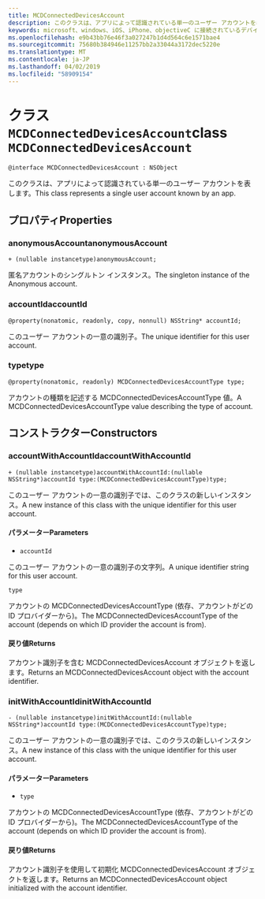 ```yaml
---
title: MCDConnectedDevicesAccount
description: このクラスは、アプリによって認識されている単一のユーザー アカウントを表します。
keywords: microsoft、windows、iOS、iPhone、objectiveC に接続されているデバイス、プロジェクトのローマ
ms.openlocfilehash: e9b43bb76e46f3a027247b1d4d564c6e1571bae4
ms.sourcegitcommit: 75680b384946e11257bb2a33044a3172dec5220e
ms.translationtype: MT
ms.contentlocale: ja-JP
ms.lasthandoff: 04/02/2019
ms.locfileid: "58909154"
---
```

# <a name="class-mcdconnecteddevicesaccount"></a><span data-ttu-id="aa816-104">クラス `MCDConnectedDevicesAccount`</span><span class="sxs-lookup"><span data-stu-id="aa816-104">class `MCDConnectedDevicesAccount`</span></span>

```
@interface MCDConnectedDevicesAccount : NSObject
```  

<span data-ttu-id="aa816-105">このクラスは、アプリによって認識されている単一のユーザー アカウントを表します。</span><span class="sxs-lookup"><span data-stu-id="aa816-105">This class represents a single user account known by an app.</span></span>

## <a name="properties"></a><span data-ttu-id="aa816-106">プロパティ</span><span class="sxs-lookup"><span data-stu-id="aa816-106">Properties</span></span>

### <a name="anonymousaccount"></a><span data-ttu-id="aa816-107">anonymousAccount</span><span class="sxs-lookup"><span data-stu-id="aa816-107">anonymousAccount</span></span>
`+ (nullable instancetype)anonymousAccount;`

<span data-ttu-id="aa816-108">匿名アカウントのシングルトン インスタンス。</span><span class="sxs-lookup"><span data-stu-id="aa816-108">The singleton instance of the Anonymous account.</span></span>

### <a name="accountid"></a><span data-ttu-id="aa816-109">accountId</span><span class="sxs-lookup"><span data-stu-id="aa816-109">accountId</span></span>
`@property(nonatomic, readonly, copy, nonnull) NSString* accountId;`

<span data-ttu-id="aa816-110">このユーザー アカウントの一意の識別子。</span><span class="sxs-lookup"><span data-stu-id="aa816-110">The unique identifier for this user account.</span></span>

### <a name="type"></a><span data-ttu-id="aa816-111">type</span><span class="sxs-lookup"><span data-stu-id="aa816-111">type</span></span>
`@property(nonatomic, readonly) MCDConnectedDevicesAccountType type;`

<span data-ttu-id="aa816-112">アカウントの種類を記述する MCDConnectedDevicesAccountType 値。</span><span class="sxs-lookup"><span data-stu-id="aa816-112">A MCDConnectedDevicesAccountType value describing the type of account.</span></span>

## <a name="constructors"></a><span data-ttu-id="aa816-113">コンストラクター</span><span class="sxs-lookup"><span data-stu-id="aa816-113">Constructors</span></span>

### <a name="accountwithaccountid"></a><span data-ttu-id="aa816-114">accountWithAccountId</span><span class="sxs-lookup"><span data-stu-id="aa816-114">accountWithAccountId</span></span>
`+ (nullable instancetype)accountWithAccountId:(nullable NSString*)accountId type:(MCDConnectedDevicesAccountType)type;`

<span data-ttu-id="aa816-115">このユーザー アカウントの一意の識別子では、このクラスの新しいインスタンス。</span><span class="sxs-lookup"><span data-stu-id="aa816-115">A new instance of this class with the unique identifier for this user account.</span></span>

#### <a name="parameters"></a><span data-ttu-id="aa816-116">パラメーター</span><span class="sxs-lookup"><span data-stu-id="aa816-116">Parameters</span></span> 

* `accountId` 

<span data-ttu-id="aa816-117">このユーザー アカウントの一意の識別子の文字列。</span><span class="sxs-lookup"><span data-stu-id="aa816-117">A unique identifier string for this user account.</span></span>

`type` 

<span data-ttu-id="aa816-118">アカウントの MCDConnectedDevicesAccountType (依存、アカウントがどの ID プロバイダーから)。</span><span class="sxs-lookup"><span data-stu-id="aa816-118">The MCDConnectedDevicesAccountType of the account (depends on which ID provider the account is from).</span></span>

#### <a name="returns"></a><span data-ttu-id="aa816-119">戻り値</span><span class="sxs-lookup"><span data-stu-id="aa816-119">Returns</span></span>
<span data-ttu-id="aa816-120">アカウント識別子を含む MCDConnectedDevicesAccount オブジェクトを返します。</span><span class="sxs-lookup"><span data-stu-id="aa816-120">Returns an MCDConnectedDevicesAccount object with the account identifier.</span></span>

### <a name="initwithaccountid"></a><span data-ttu-id="aa816-121">initWithAccountId</span><span class="sxs-lookup"><span data-stu-id="aa816-121">initWithAccountId</span></span>
`- (nullable instancetype)initWithAccountId:(nullable NSString*)accountId type:(MCDConnectedDevicesAccountType)type;`

<span data-ttu-id="aa816-122">このユーザー アカウントの一意の識別子では、このクラスの新しいインスタンス。</span><span class="sxs-lookup"><span data-stu-id="aa816-122">A new instance of this class with the unique identifier for this user account.</span></span>

#### <a name="parameters"></a><span data-ttu-id="aa816-123">パラメーター</span><span class="sxs-lookup"><span data-stu-id="aa816-123">Parameters</span></span> 
* `type`

<span data-ttu-id="aa816-124">アカウントの MCDConnectedDevicesAccountType (依存、アカウントがどの ID プロバイダーから)。</span><span class="sxs-lookup"><span data-stu-id="aa816-124">The MCDConnectedDevicesAccountType of the account (depends on which ID provider the account is from).</span></span>

#### <a name="returns"></a><span data-ttu-id="aa816-125">戻り値</span><span class="sxs-lookup"><span data-stu-id="aa816-125">Returns</span></span>
<span data-ttu-id="aa816-126">アカウント識別子を使用して初期化 MCDConnectedDevicesAccount オブジェクトを返します。</span><span class="sxs-lookup"><span data-stu-id="aa816-126">Returns an MCDConnectedDevicesAccount object initialized with the account identifier.</span></span>